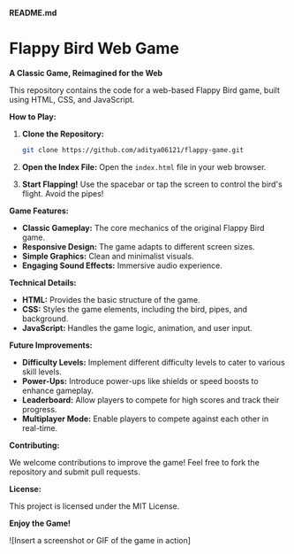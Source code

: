 **README.md**

# Flappy Bird Web Game

**A Classic Game, Reimagined for the Web**

This repository contains the code for a web-based Flappy Bird game, built using HTML, CSS, and JavaScript.

**How to Play:**

1. **Clone the Repository:**
   ```bash
   git clone https://github.com/aditya06121/flappy-game.git
   ```

2. **Open the Index File:**
   Open the `index.html` file in your web browser.

3. **Start Flapping!**
   Use the spacebar or tap the screen to control the bird's flight. Avoid the pipes!

**Game Features:**

- **Classic Gameplay:** The core mechanics of the original Flappy Bird game.
- **Responsive Design:** The game adapts to different screen sizes.
- **Simple Graphics:** Clean and minimalist visuals.
- **Engaging Sound Effects:** Immersive audio experience.

**Technical Details:**

- **HTML:** Provides the basic structure of the game.
- **CSS:** Styles the game elements, including the bird, pipes, and background.
- **JavaScript:** Handles the game logic, animation, and user input.

**Future Improvements:**

- **Difficulty Levels:** Implement different difficulty levels to cater to various skill levels.
- **Power-Ups:** Introduce power-ups like shields or speed boosts to enhance gameplay.
- **Leaderboard:** Allow players to compete for high scores and track their progress.
- **Multiplayer Mode:** Enable players to compete against each other in real-time.

**Contributing:**

We welcome contributions to improve the game! Feel free to fork the repository and submit pull requests.

**License:**

This project is licensed under the MIT License.

**Enjoy the Game!**

![Insert a screenshot or GIF of the game in action]

